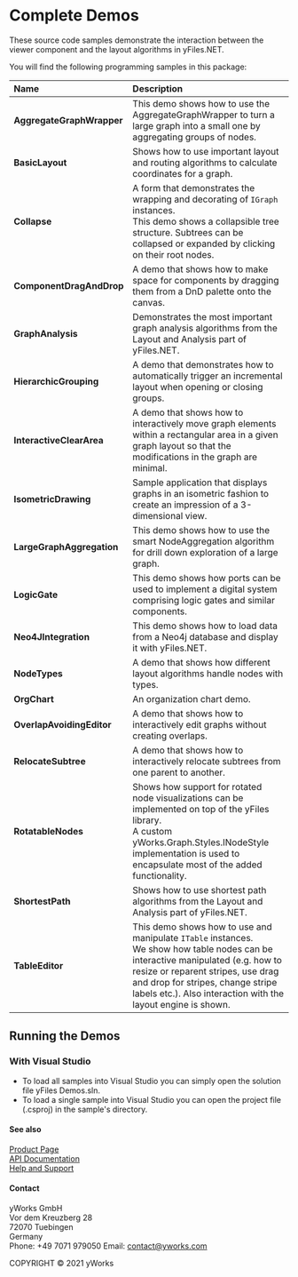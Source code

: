 
# Complete Demos
These source code samples demonstrate the interaction between the viewer component and the layout algorithms in yFiles.NET. 

You will find the following programming samples in this package: 


| Name | Description |
|:---|:---|
|**AggregateGraphWrapper** | This demo shows how to use the AggregateGraphWrapper to turn a large graph into a small one by aggregating groups of nodes. |
|**BasicLayout** | Shows how to use important layout and routing algorithms to calculate coordinates for a graph. |
|**Collapse** | A form that demonstrates the wrapping and decorating of `IGraph` instances. <br /> This demo shows a collapsible tree structure. Subtrees can be collapsed or expanded by clicking on their root nodes. |
|**ComponentDragAndDrop** | A demo that shows how to make space for components by dragging them from a DnD palette onto the canvas. |
|**GraphAnalysis** | Demonstrates the most important graph analysis algorithms from the Layout and Analysis part of yFiles.NET. |
|**HierarchicGrouping** | A demo that demonstrates how to automatically trigger an incremental layout when opening or closing groups. |
|**InteractiveClearArea** | A demo that shows how to interactively move graph elements within a rectangular area in a given graph layout so that the modifications in the graph are minimal. |
|**IsometricDrawing** | Sample application that displays graphs in an isometric fashion to create an impression of a 3-dimensional view. |
|**LargeGraphAggregation** | This demo shows how to use the smart NodeAggregation algorithm for drill down exploration of a large graph. |
|**LogicGate** | This demo shows how ports can be used to implement a digital system comprising logic gates and similar components. |
|**Neo4JIntegration** | This demo shows how to load data from a Neo4j database and display it with yFiles.NET. |
|**NodeTypes** | A demo that shows how different layout algorithms handle nodes with types. |
|**OrgChart** | An organization chart demo. |
|**OverlapAvoidingEditor** | A demo that shows how to interactively edit graphs without creating overlaps. |
|**RelocateSubtree** | A demo that shows how to interactively relocate subtrees from one parent to another. |
|**RotatableNodes** | Shows how support for rotated node visualizations can be implemented on top of the yFiles library. <br /> A custom yWorks.Graph.Styles.INodeStyle implementation is used to encapsulate most of the added functionality. |
|**ShortestPath** | Shows how to use shortest path algorithms from the Layout and Analysis part of yFiles.NET. |
|**TableEditor** | This demo shows how to use and manipulate `ITable` instances. <br /> We show how table nodes can be interactive manipulated (e.g. how to resize or reparent stripes, use drag and drop for stripes, change stripe labels etc.). Also interaction with the layout engine is shown. |

## Running the Demos

### With Visual Studio

* To load all samples into Visual Studio you can simply open the solution file yFiles Demos.sln. 
* To load a single sample into Visual Studio you can open the project file (.csproj) in the sample's directory. 




#### See also
[Product Page](https://www.yworks.com/products/yfiles.net)  
[API Documentation](https://docs.yworks.com/yfilesdotnet)    
[Help and Support](https://www.yworks.com/products/yfiles/support)


#### Contact
yWorks GmbH  
Vor dem Kreuzberg 28  
72070 Tuebingen  
Germany  
Phone: +49 7071 979050
Email: contact@yworks.com

COPYRIGHT &#x00A9; 2021 yWorks   


